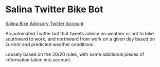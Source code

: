 # Salina Twitter Bike Bot

[Salina Bike Advisory Twitter Account](https://twitter.com/SalinaBikeBot)

An automated Twitter bot that tweets advice on weather or not to bike southward to work, and northward from work on a given day based on current and predicted weather conditions.

Loosely based on the 20/20 rules, with some additional pieces of information taken into account.
